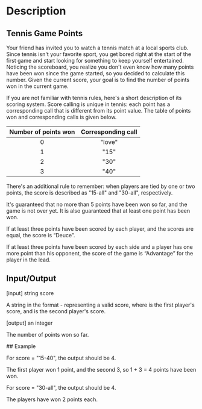 # Description 

## Tennis Game Points

Your friend has invited you to watch a tennis match at a local sports club. Since tennis isn't your favorite sport, you get bored right at the start of the first game and start looking for something to keep yourself entertained. Noticing the scoreboard, you realize you don't even know how many points have been won since the game started, so you decided to calculate this number. Given the current score, your goal is to find the number of points won in the current game.

If you are not familiar with tennis rules, here's a short description of its scoring system. Score calling is unique in tennis:
each point has a corresponding call that is different from its point value. The table of points won and corresponding calls is given below.

|  Number of points won | Corresponding call |
| :-------------: | :-------------:|
|     0           |    "love"      |
|     1           |     "15"       |
|     2           |     "30"       |
|     3           |     "40"       |



There's an additional rule to remember: when players are tied by one or two points, the score is described as "15-all" and "30-all", respectively.

It's guaranteed that no more than 5 points have been won so far, and the game is not over yet. It is also guaranteed that at least one point has been won.

If at least three points have been scored by each player, and the scores are equal, the score is “Deuce”.

If at least three points have been scored by each side and a player has one more point than his opponent, the score of the game is “Advantage” for the player in the lead.

## Input/Output

[input] string score

A string in the format <p1>-<p2> representing a valid score, where <p1> is the first player's score, and <p2> is the second player's score.

[output] an integer

The number of points won so far.

## Example

For score = "15-40", the output should be 4.

The first player won 1 point, and the second 3, so 1 + 3 = 4 points have been won.

For score = "30-all", the output should be 4.

The players have won 2 points each.

